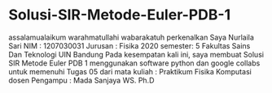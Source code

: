 # Solusi-SIR-Metode-Euler-PDB-1

assalamualaikum warahmatullahi wabarakatuh
perkenalkan Saya Nurlaila Sari 
NIM : 1207030031 
Jurusan : Fisika 2020 
semester: 5 Fakultas Sains Dan Teknologi UIN Bandung
Pada kesempatan kali ini, saya membuat Solusi SIR Metode Euler PDB 1 menggunakan software python dan google collabs untuk memenuhi Tugas 05 dari
mata kuliah : Praktikum Fisika Komputasi dosen Pengampu : Mada Sanjaya WS. Ph.D
